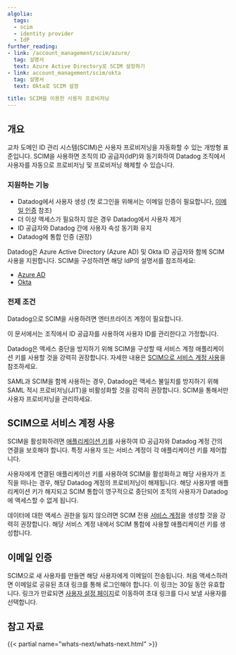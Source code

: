```yaml
---
algolia:
  tags:
  - scim
  - identity provider
  - IdP
further_reading:
- link: /account_management/scim/azure/
  tag: 설명서
  text: Azure Active Directory로 SCIM 설정하기
- link: account_management/scim/okta
  tag: 설명서
  text: Okta로 SCIM 설정

title: SCIM을 이용한 사용자 프로비저닝
---
```


## 개요

교차 도메인 ID 관리 시스템(SCIM)은 사용자 프로비저닝을 자동화할 수 있는 개방형 표준입니다. SCIM을 사용하면 조직의 ID 공급자(IdP)와 동기화하여 Datadog 조직에서 사용자를 자동으로 프로비저닝 및 프로비저닝 해제할 수 있습니다.

### 지원하는 기능

- Datadog에서 사용자 생성 (첫 로그인을 위해서는 이메일 인증이 필요합니다, [이메일 인증][1] 참조)
- 더 이상 액세스가 필요하지 않은 경우 Datadog에서 사용자 제거
- ID 공급자와 Datadog 간에 사용자 속성 동기화 유지
- Datadog에 통합 인증 (권장)

Datadog은 Azure Active Directory (Azure AD) 및 Okta ID 공급자와 함께 SCIM 사용을 지원합니다. SCIM을 구성하려면 해당 IdP의 설명서를 참조하세요:
- [Azure AD][2]
- [Okta][3]

### 전제 조건

Datadog으로 SCIM을 사용하려면 엔터프라이즈 계정이 필요합니다.

이 문서에서는 조직에서 ID 공급자를 사용하여 사용자 ID를 관리한다고 가정합니다.

Datadog은 액세스 중단을 방지하기 위해 SCIM을 구성할 때 서비스 계정 애플리케이션 키를 사용할 것을 강력히 권장합니다. 자세한 내용은 [SCIM으로 서비스 계정 사용][4]을 참조하세요.

SAML과 SCIM을 함께 사용하는 경우, Datadog은 액세스 불일치를 방지하기 위해 SAML 적시 프로비저닝(JIT)을 비활성화할 것을 강력히 권장합니다. SCIM을 통해서만 사용자 프로비저닝을 관리하세요.

## SCIM으로 서비스 계정 사용

SCIM을 활성화하려면 [애플리케이션 키][5]를 사용하여 ID 공급자와 Datadog 계정 간의 연결을 보호해야 합니다. 특정 사용자 또는 서비스 계정이 각 애플리케이션 키를 제어합니다.

사용자에게 연결된 애플리케이션 키를 사용하여 SCIM을 활성화하고 해당 사용자가 조직을 떠나는 경우, 해당 Datadog 계정의 프로비저닝이 해제됩니다. 해당 사용자별 애플리케이션 키가 해지되고 SCIM 통합이 영구적으로 중단되어 조직의 사용자가 Datadog에 액세스할 수 없게 됩니다.

데이터에 대한 액세스 권한을 잃지 않으려면 SCIM 전용 [서비스 계정][6]을 생성할 것을 강력히 권장합니다. 해당 서비스 계정 내에서 SCIM 통합에 사용할 애플리케이션 키를 생성합니다.

## 이메일 인증

SCIM으로 새 사용자를 만들면 해당 사용자에게 이메일이 전송됩니다. 처음 액세스하려면 이메일로 공유된 초대 링크를 통해 로그인해야 합니다. 이 링크는 30일 동안 유효합니다. 링크가 만료되면 [사용자 설정 페이지][7]로 이동하여 초대 링크를 다시 보낼 사용자를 선택합니다.

## 참고 자료

{{< partial name="whats-next/whats-next.html" >}}

[1]: /ko/account_management/scim/#email-verification
[2]: /ko/account_management/scim/azure
[3]: /ko/account_management/scim/okta
[4]: /ko/account_management/scim/#using-a-service-account-with-scim
[5]: /ko/account_management/api-app-keys
[6]: /ko/account_management/org_settings/service_accounts
[7]: https://app.datadoghq.com/organization-settings/users
